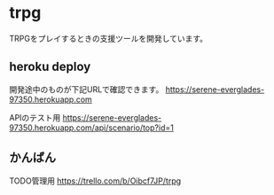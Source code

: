 # trpg

TRPGをプレイするときの支援ツールを開発しています。

## heroku deploy  
開発途中のものが下記URLで確認できます。
https://serene-everglades-97350.herokuapp.com

APIのテスト用
https://serene-everglades-97350.herokuapp.com/api/scenario/top?id=1

## かんばん
TODO管理用
https://trello.com/b/Oibcf7JP/trpg
